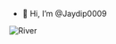 - 👋 Hi, I’m @Jaydip0009

![River](https://github.com/user-attachments/assets/edb4d77a-6036-4dc8-8822-1a08e3248ef5)
